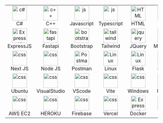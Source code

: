 


<table>
  <tr>
    <td align="center" width="96">
        <img src="https://skillicons.dev/icons?i=cs" width="48" height="48" alt="c#" />
      <br>C#
    </td>
       <td align="center" width="96">
        <img src="https://skillicons.dev/icons?i=c" width="48" height="48" alt="c++" />
      <br>C++
    </td>
    <td align="center" width="96">
              <img src="https://skillicons.dev/icons?i=js" width="48" height="48" alt="js" />
      <br>Javascript
    </td>
      <td align="center" width="96">
              <img src="https://skillicons.dev/icons?i=ts" width="48" height="48" alt="js" />
      <br>Typescript
    </td>
       <td align="center"  width="96">
        <img src="https://skillicons.dev/icons?i=html" width="48" height="48" alt="HTML" />
      <br>HTML
    </td>
    <td align="center" width="96">
        <img src="https://skillicons.dev/icons?i=css" width="48" height="48" alt="css" />
      <br>CSS
    </td>
                <td align="center" width="96">
        <img src="https://skillicons.dev/icons?i=react" width="48" height="48" alt="css" />
      <br>React
    </td>
     <td align="center" width="96">
        <img src="https://skillicons.dev/icons?i=vue" width="48" height="48" alt="css" />
      <br>Vue
  </tr>
  <tr>
    <td align="center" width="96">
       <img src="https://skillicons.dev/icons?i=express" width="48" height="48" alt="ExpressJS" >
      <br>ExpressJS
    </td>
    <td align="center" width="96">
      <img src="https://skillicons.dev/icons?i=fastapi" width="48" height="48" alt="fastapi" />
      <br>Fastapi
    </td>
    <td align="center"  width="96">
        <img src="https://skillicons.dev/icons?i=bootstrap" width="48" height="48" alt="bootstrap" />
      <br>Bootstrap
    </td>
    <td align="center" width="96">
        <img src="https://skillicons.dev/icons?i=tailwind" width="48" height="48" alt="tailwind" />
      <br>Tailwind
    </td>
        <td align="center" width="96">
        <img src="https://skillicons.dev/icons?i=jquery" width="48" height="48" alt="jquery" />
      <br>JQuery
    </td>
       <td align="center" width="96">
        <img src="https://skillicons.dev/icons?i=mongo" width="48" height="48" alt="css" />
      <br>MongoDB
    </td>
           <td align="center" width="96">
        <img src="https://skillicons.dev/icons?i=sqlite" width="48" height="48" alt="css" />
      <br>SQLite
    </td>
       <td align="center" width="96">
        <img src="https://skillicons.dev/icons?i=mysql" width="48" height="48" alt="jquery" />
      <br>MySQL
    </td>
  </tr>
   <tr>
     <td align="center" width="96">
        <img src="https://skillicons.dev/icons?i=nextjs" width="48" height="48" alt="css" />
      <br>Next JS
    </td>
     <td align="center" width="96">
        <img src="https://skillicons.dev/icons?i=nodejs" width="48" height="48" alt="css" />
      <br>Node JS
    </td>
        <td align="center" width="96">
        <img src="https://skillicons.dev/icons?i=postman" width="48" height="48" alt="Postman" />
      <br>Postman
    </td>
            <td align="center" width="96">
        <img src="https://skillicons.dev/icons?i=linux" width="48" height="48" alt="Linux" />
      <br>Linux
    </td>
           <td align="center" width="96">
        <img src="https://skillicons.dev/icons?i=flask" width="48" height="48" alt="Linux" />
      <br>Flask
    </td>
        <td align="center" width="96">
        <img src="https://skillicons.dev/icons?i=notion" width="48" height="48" alt="css" />
      <br>Notion
    </td>
           <td align="center" width="96">
        <img src="https://skillicons.dev/icons?i=npm" width="48" height="48" alt="css" />
      <br>NPM
    </td>
          <td align="center" width="96">
        <img src="https://skillicons.dev/icons?i=raspberrypi" width="48" height="48" alt="css" />
      <br>Raspberrypi
    </td>
    </td>
  </tr>
  <tr>
    <td align="center" width="96">
        <img src="https://skillicons.dev/icons?i=ubuntu" width="48" height="48" alt="css" />
      <br>Ubuntu
    </td>
    <td align="center" width="96">
        <img src="https://skillicons.dev/icons?i=visualstudio" width="48" height="48" alt="css" />
      <br>VisualStudio
    </td>
     <td align="center" width="96">
        <img src="https://skillicons.dev/icons?i=vscode" width="48" height="48" alt="css" />
      <br>VScode
    </td>
    <td align="center" width="96">
        <img src="https://skillicons.dev/icons?i=vite" width="48" height="48" alt="css" />
      <br>Vite
    </td>
   <td align="center" width="96">
        <img src="https://skillicons.dev/icons?i=windows" width="48" height="48" alt="css" />
      <br>Windows
    </td>
     <td align="center" width="96">
        <img src="https://skillicons.dev/icons?i=python" width="48" height="48" alt="python" />
      <br>Python
    </td>
           <td align="center" width="96">
        <img src="https://skillicons.dev/icons?i=selenium" width="48" height="48" alt="css" />
      <br>Selenium
    </td>
         <td align="center" width="96">
        <img src="https://skillicons.dev/icons?i=tensorflow" width="48" height="48" alt="css" />
      <br>Tensorflow
    </td>
   </tr>
<tr>
            <td align="center" width="96">
        <img src="https://skillicons.dev/icons?i=aws" width="48" height="48" alt="css" />
      <br>AWS EC2
    </td>
    <td align="center" width="96">
        <img src="https://skillicons.dev/icons?i=heroku" width="48" height="48" alt="css" />
      <br>HEROKU
    </td>
    <td align="center" width="96">
        <img src="https://skillicons.dev/icons?i=firebase" width="48" height="48" alt="css" />
      <br>Firebase
    </td>
       <td align="center" width="96">
        <img src="https://skillicons.dev/icons?i=vercel" width="48" height="48" alt="css" />
      <br>Vercel
    </td>  
           <td align="center" width="96">
        <img src="https://skillicons.dev/icons?i=docker" width="48" height="48" alt="ExpressJS">
      <br>Docker
    </td>
        <td align="center" width="96">
     <img src="https://skillicons.dev/icons?i=nginx" width="48" height="48" alt="ExpressJS">
      <br>Nginx
    </td>
       <td align="center" width="96">
     <img src="https://skillicons.dev/icons?i=github" width="48" height="48" alt="github" />
      <br>Github
    </td>
    <td align="center" width="96">
    <img src="https://skillicons.dev/icons?i=prisma" width="48" height="48" alt="github" />
      <br>Prisma
    </td>
   </tr>
 <tr>
 </tr>
</table>
